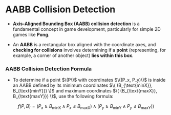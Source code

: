 # AABB Collision Detection

- **Axis-Aligned Bounding Box (AABB) collision detection** is a fundamental concept in game development, particularly for simple 2D games like **Pong**.
  
- An **AABB** is a rectangular box aligned with the coordinate axes, and **checking for collisions** involves determining if a **point** (representing, for example, a corner of another object) **lies within this box**.

### AABB Collision Detection Formula

- To determine if a point $\(P\)$ with coordinates $\((P_x, P_y)\)$ is inside an AABB defined by its minimum coordinates $\( (B_{\text{minX}}, B_{\text{minY}}) \)$ and maximum coordinates $\( (B_{\text{maxX}}, B_{\text{maxY}}) \)$, use the following formula:

$$
f(P, B) = (P_x \geq B_{\text{minX}} \land P_x \leq B_{\text{maxX}}) \land (P_y \geq B_{\text{minY}} \land P_y \leq B_{\text{maxY}}))
$$
